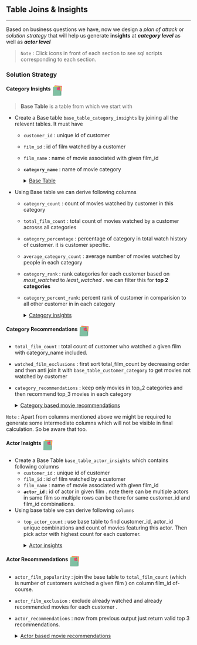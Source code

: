 ## Table Joins & Insights
---

Based on business questions we have,  now we design a *plan of attack* or *solution strategy* that will help us generate **insights** at ***category level*** as well as ***actor level***

>`Note` : Click icons in front of each section to see sql scripts corresponding to each section. 


### Solution Strategy 
#### Category Insights [<img src="../Images/folder.png" width=30 height=30 align=middle>](./category_insights.sql) 
 
>  **Base Table** is a table from which we start with 
- Create a Base table `base_table_category_insights` by joining all the relevent tables. It must have 
  - `customer_id` : unique id of customer 
  - `film_id` : id of film watched by a customer
  - `film_name` : name of movie associated with given film_id
  - **`category_name`** : name of movie category  
    <details>
    <summary><u>Base Table</u></summary>

    | customer_id | film_id | film_name           | category_id | category_name |
    | ----------- | ------- | --------------- | ----------- | ------------- |
    | 130         | 80      | BLANKET BEVERLY | 8           | Family        |
    | 459         | 333     | FREAKY POCUS    | 12          | Music         |
    | 408         | 373     | GRADUATE LORD   | 3           | Children      |
    | 333         | 535     | LOVE SUICIDES   | 11          | Horror        |
    | 222         | 450     | IDOLS SNATCHERS | 3           | Children      |

    </details>

- Using Base table we can derive following columns 
   - `category_count` : count of movies watched by customer in this category
  - `total_film_count` : total count of  movies watched by a customer acrosss all categories 
  - `category_percentage` : percentage of category in total watch history of customer. it is customer specific.  
  - `average_category_count` : average number of movies watched by people in each category 
  - `category_rank` : rank categories for each customer based on _most_watched_ to _least_watched_ . we can filter this for **top 2 categories**
   - `category_percent_rank`: percent rank of customer in     comparision to all other customer in  in each category
        <details>
        <summary><u>Category insights</u></summary>
            
        | customer_id | category_rank | category_name | insights                                                                                                        |
        | ----------- | ------------- | ------------- | ----------------------------------------------------------------------------------------------------------- |
        | 1           | 1             | Classics      | You have watched 6 Classics that"s 4 more than the DVD Rental Co. average and puts you top 1 % of experts.  |
        | 1           | 2             | Comedy        | You have watched 5  Comedy films making up 16 % of your total watch history!                                             |
        | 2           | 1             | Sports        | You have watched 5 Sports that"s 3 more than the DVD Rental Co. average and puts you top 3 % of experts.    |
        | 2           | 2             | Classics      | You have watched 4  Classics films making up 15 % of your total watch history!                                             |
        | 3           | 1             | Action        | You have watched 4 Action that"s 2 more than the DVD Rental Co. average and puts you top 5 % of experts.    |
     
        </details>
 
  
  
#### Category Recommendations [<img src="../Images/folder.png" width=30 height=30 align=middle>](./category_recomm.sql) 
  
  - `total_film_count` : total count of customer who watched a given film with category_name included. 
  - `watched_film_exclusions` : first sort total_film_count by decreasing order and then anti join it with `base_table_customer_category` to get movies not watched by customer 
  - `category_recommendations` : keep only movies in top_2 categories and then recommend top_3 movies in each category
    <details>
    <summary><u>Category based movie recommendations</u></summary>

    | customer_id | category_rank | category_name | recommendation_rank | recommended_movie   |
    | ----------- | ------------- | ------------- | ------------------- | ------------------- |
    | 1           | 1             | Classics      | 1                   | TIMBERLAND SKY      |
    | 1           | 1             | Classics      | 2                   | GILMORE BOILED      |
    | 1           | 1             | Classics      | 3                   | VOYAGE LEGALLY      |
    | 1           | 2             | Comedy        | 1                   | ZORRO ARK           |
    | 1           | 2             | Comedy        | 2                   | CAT CONEHEADS       |
    | 1           | 2             | Comedy        | 3                   | OPERATION OPERATION |
    | 2           | 2             | Classics      | 1                   | FROST HEAD          |


    </details>

  `Note` : Apart from columns mentioned above we might be required to generate some intermediate columns which will not be visible in final calculation. So be aware that too.


#### Actor Insights [<img src="../Images/folder.png" width=30 height=30 align=middle>](./actor_insights.sql)

- Create a Base Table `base_table_actor_insights` which contains following columns 
  - `customer_id` : unique id of customer 
  - `film_id` : id of film watched by a customer
  - `film_name` : name of movie associated with given film_id
  - **`actor_id`** : id of actor in given film . note there can be multiple actors in same film so multiple rows can be there for same customer_id and film_id combinations. 
- Using base table we can derive following `columns`
    - `top_actor_count` : use base table to find customer_id, actor_id unique combinations and count of movies featuring this actor. Then pick actor with highest count for each customer. 
      <details>
      <summary><u>Actor insights</u></summary>

      | customer_id | actor_id | actor_name     | top_actor_count | actor_insight                                                                     |
      | ----------- | -------- | -------------- | --------------- | --------------------------------------------------------------------------------- |
      | 503         | 3        | ED CHASE       | 3               | You have watched 3 films featuring Ed ! Here are some other films to binge!.      |
      | 1           | 37       | VAL BOLGER     | 6               | You have watched 6 films featuring Val ! Here are some other films to binge!.     |
      | 2           | 107      | GINA DEGENERES | 5               | You have watched 5 films featuring Gina ! Here are some other films to binge!.    |
      | 3           | 150      | JAYNE NOLTE    | 4               | You have watched 4 films featuring Jayne ! Here are some other films to binge!.   |
      | 4           | 102      | WALTER TORN    | 4               | You have watched 4 films featuring Walter ! Here are some other films to binge!.  |
      </details>

#### Actor Recommendations [<img src="../Images/folder.png" width=30 height=30 align=middle>](./actor_recomm.sql)
 
- `actor_film_popularity` : join the base table to `total_film_count` (which is number of customers watched a given film ) on column film_id of-course. 
- `actor_film_exclusion` : exclude already watched and already recommended movies for each customer . 
- `actor_recommendations` : now from previous output just return valid top 3 recommendations. 

  <details>
  <summary><u>Actor based movie recommendations</u></summary>

  | customer_id | actor_name     | recommend_rank | film_name         |
  | ----------- | -------------- | -------------- | ----------------- |
  | 1           | VAL BOLGER     | 1              | PRIMARY GLASS     |
  | 1           | VAL BOLGER     | 2              | ALASKA PHANTOM    |
  | 1           | VAL BOLGER     | 3              | METROPOLIS COMA   |
  | 2           | GINA DEGENERES | 1              | GOODFELLAS SALUTE |


  </details>
    

